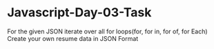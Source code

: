 # Javascript-Day-03-Task
For the given JSON iterate over all for loops(for, for in, for of, for Each) <br/>
Create your own resume data in JSON Format <br/>

